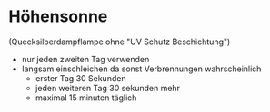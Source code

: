 # Höhensonne
(Quecksilberdampflampe ohne "UV Schutz Beschichtung")
- nur jeden zweiten Tag verwenden
- langsam einschleichen da sonst Verbrennungen wahrscheinlich
	- erster Tag 30 Sekunden
	- jeden weiteren Tag 30 sekunden mehr
	- maximal 15 minuten täglich
